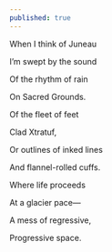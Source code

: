 ```yaml
---
published: true
---
```


When I think of Juneau

I’m swept by the sound

Of the rhythm of rain 

On Sacred Grounds. 

  

Of the fleet of feet 

Clad Xtratuf,

Or outlines of inked lines

And flannel-rolled cuffs. 

  

Where life proceeds

At a glacier pace—

A mess of regressive,

Progressive space.